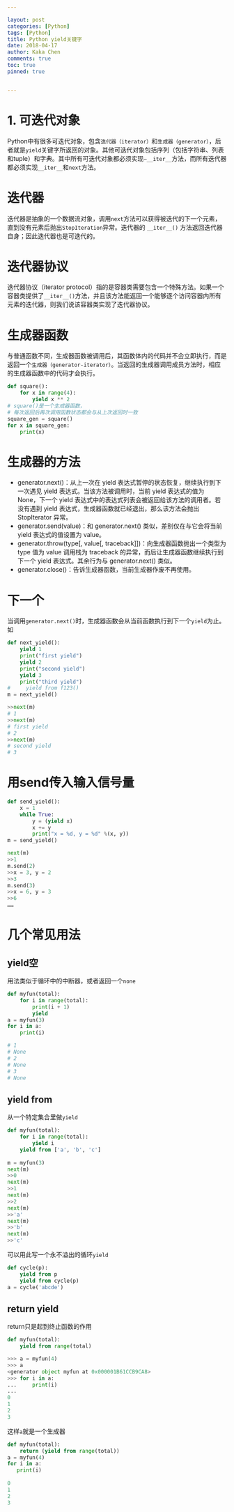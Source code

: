 ```yaml
---

layout: post
categories: [Python]
tags: [Python]
title: Python yield关键字
date: 2018-04-17
author: Kaka Chen
comments: true
toc: true
pinned: true


---
```


# 1. 可迭代对象

Python中有很多可迭代对象，包含`迭代器（iterator）`和`生成器（generator）`，后者就是`yield`关键字所返回的对象。其他可迭代对象包括序列（包括字符串、列表和tuple）和字典。其中所有可迭代对象都必须实现`—__iter__`方法，而所有迭代器都必须实现`__iter__`和`next`方法。

# 迭代器

迭代器是抽象的一个数据流对象，调用`next`方法可以获得被迭代的下一个元素，直到没有元素后抛出`StopIteration`异常。迭代器的 `__iter__()` 方法返回迭代器自身；因此迭代器也是可迭代的。

# 迭代器协议

迭代器协议（iterator protocol）指的是容器类需要包含一个特殊方法。如果一个容器类提供了` __iter__() `方法，并且该方法能返回一个能够逐个访问容器内所有元素的迭代器，则我们说该容器类实现了迭代器协议。

# 生成器函数

与普通函数不同，生成器函数被调用后，其函数体内的代码并不会立即执行，而是返回一个`生成器（generator-iterator）`。当返回的生成器调用成员方法时，相应的生成器函数中的代码才会执行。

```Python
def square():
    for x in range(4):
        yield x ** 2
# square()是一个生成器函数，
# 每次返回后再次调用函数状态都会与从上次返回时一致
square_gen = square()
for x in square_gen:
    print(x)

```

# 生成器的方法

- generator.next()：从上一次在 yield 表达式暂停的状态恢复，继续执行到下一次遇见 yield 表达式。当该方法被调用时，当前 yield 表达式的值为 None，下一个 yield 表达式中的表达式列表会被返回给该方法的调用者。若没有遇到 yield 表达式，生成器函数就已经退出，那么该方法会抛出 StopIterator 异常。
- generator.send(value)：和 generator.next() 类似，差别仅在与它会将当前 yield 表达式的值设置为 value。
- generator.throw(type[, value[, traceback]])：向生成器函数抛出一个类型为 type 值为 value 调用栈为 traceback 的异常，而后让生成器函数继续执行到下一个 yield 表达式。其余行为与 generator.next() 类似。
- generator.close()：告诉生成器函数，当前生成器作废不再使用。 

# 下一个

当调用`generator.next()`时，生成器函数会从当前函数执行到下一个`yield`为止。如

```Python
def next_yield():
    yield 1
    print("first yield")
    yield 2
    print("second yield")
    yield 3
    print("third yield")
#     yield from f123()
m = next_yield()

>>next(m)
# 1
>>next(m)
# first yield
# 2
>>next(m)
# second yield
# 3
```

# 用send传入输入信号量

```Python
def send_yield():
    x = 1
    while True:
        y = (yield x)
        x += y
        print("x = %d, y = %d" %(x, y))
m = send_yield()

next(m)
>>1
m.send(2)
>>x = 3, y = 2
>>3
m.send(3)
>>x = 6, y = 3
>>6
……
```

# 几个常见用法

## yield空

用法类似于循环中的中断器，或者返回一个`none`

```Python
def myfun(total):
    for i in range(total):
        print(i + 1)
        yield
a = myfun(3)
for i in a:
    print(i)

# 1
# None
# 2
# None
# 3
# None

```	

## yield from

从一个特定集合里做`yield`

```Python
def myfun(total):
    for i in range(total):
        yield i
    yield from ['a', 'b', 'c']
    
m = myfun(3)
next(m)
>>0
next(m)
>>1
next(m)
>>2
next(m)
>>'a'
next(m)
>>'b'
next(m)
>>'c'
```

可以用此写一个永不溢出的循环`yield`

```Python
def cycle(p):
    yield from p
    yield from cycle(p)
a = cycle('abcde')
```

## return yield

return只是起到终止函数的作用

```Python
def myfun(total):
    yield from range(total)

>>> a = myfun(4)
>>> a
<generator object myfun at 0x000001B61CCB9CA8>
>>> for i in a:
...     print(i)
...
0
1
2
3
```

这样`a`就是一个生成器

```python
def myfun(total):
	return (yield from range(total))
a = myfun(4)
for i in a:
   print(i)
   
0
1
2
3
```